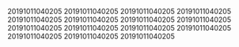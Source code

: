 20191011040205
20191011040205
20191011040205
20191011040205
20191011040205
20191011040205
20191011040205
20191011040205
20191011040205
20191011040205
20191011040205
20191011040205
20191011040205
20191011040205
20191011040205
